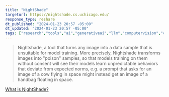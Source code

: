 ```yaml
---
title: "NightShade"
targeturl: https://nightshade.cs.uchicago.edu/
response_type: reshare
dt_published: "2024-01-23 20:57 -05:00"
dt_updated: "2024-01-23 20:57 -05:00"
tags: ["research","tools","ai","generativeai","llm","computervision","cv"]
---
```


> Nightshade, a tool that turns any image into a data sample that is unsuitable for model training. More precisely, Nightshade transforms images into "poison" samples, so that models training on them without consent will see their models learn unpredictable behaviors that deviate from expected norms, e.g. a prompt that asks for an image of a cow flying in space might instead get an image of a handbag floating in space. 

[What is NightShade?](https://nightshade.cs.uchicago.edu/whatis.html)
